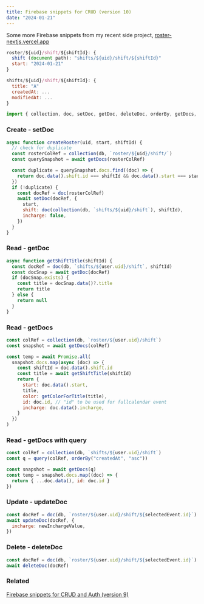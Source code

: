 ```yaml
---
title: Firebase snippets for CRUD (version 10)
date: "2024-01-21"
---
```


Some more Firebase snippets from my recent side project, [roster-nextjs.vercel.app](https://roster-nextjs.vercel.app)

```js
roster/${uid}/shift/${shiftId}: {
  shift (document path): "shifts/${uid}/shift/${shiftId}"
  start: "2024-01-21"
}

shifts/${uid}/shift/${shiftId}: {
  title: "A"
  createdAt: ...
  modifiedAt: ...
}
```

```js
import { collection, doc, setDoc, getDoc, deleteDoc, orderBy, getDocs, updateDoc } from "firebase/firestore"
```

### Create - setDoc

```js
async function createRoster(uid, start, shiftId) {
  // check for duplicate
  const rosterColRef = collection(db, `roster/${uid}/shift/`)
  const querySnapshot = await getDocs(rosterColRef)

  const duplicate = querySnapshot.docs.find((doc) => {
    return doc.data().shift.id === shiftId && doc.data().start === start
  })
  if (!duplicate) {
    const docRef = doc(rosterColRef)
    await setDoc(docRef, {
      start,
      shift: doc(collection(db, `shifts/${uid}/shift`), shiftId),
      incharge: false,
    })
  }
}
```

### Read - getDoc

```js
async function getShiftTitle(shiftId) {
  const docRef = doc(db, `shifts/${user.uid}/shift`, shiftId)
  const docSnap = await getDoc(docRef)
  if (docSnap.exists) {
    const title = docSnap.data()?.title
    return title
  } else {
    return null
  }
}
```

### Read - getDocs

```js
const colRef = collection(db, `roster/${user.uid}/shift`)
const snapshot = await getDocs(colRef)

const temp = await Promise.all(
  snapshot.docs.map(async (doc) => {
    const shiftId = doc.data().shift.id
    const title = await getShiftTitle(shiftId)
    return {
      start: doc.data().start,
      title,
      color: getColorForTitle(title),
      id: doc.id, // "id" to be used for fullcalendar event
      incharge: doc.data().incharge,
    }
  })
)
```

### Read - getDocs with query

```js
const colRef = collection(db, `shifts/${user.uid}/shift`)
const q = query(colRef, orderBy("createdAt", "asc"))

const snapshot = await getDocs(q)
const temp = snapshot.docs.map((doc) => {
  return { ...doc.data(), id: doc.id }
})
```

### Update - updateDoc

```js
const docRef = doc(db, `roster/${user.uid}/shift/${selectedEvent.id}`)
await updateDoc(docRef, {
  incharge: newInchargeValue,
})
```

### Delete - deleteDoc

```js
const docRef = doc(db, `roster/${user.uid}/shift/${selectedEvent.id}`)
await deleteDoc(docRef)
```

### Related

[Firebase snippets for CRUD and Auth (version 9)](/posts/firebase-v9-crud)
